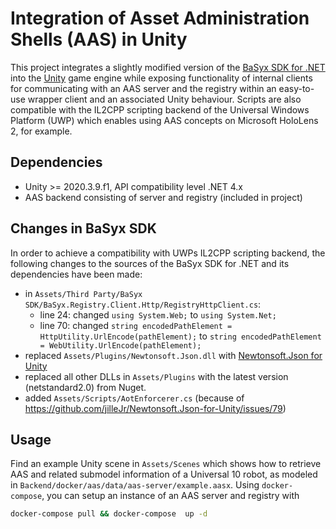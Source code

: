 # Integration of Asset Administration Shells (AAS) in Unity
This project integrates a slightly modified version of the [BaSyx SDK for .NET](https://git.eclipse.org/r/plugins/gitiles/basyx/basyx/+/refs/heads/master/sdks/dotnet/) into the [Unity](https://www.unity.com/) game engine while exposing functionality of internal clients for communicating with an AAS server and the registry within an easy-to-use wrapper client and an associated Unity behaviour. Scripts are also compatible with the IL2CPP scripting backend of the Universal Windows Platform (UWP) which enables using AAS concepts on Microsoft HoloLens 2, for example.

## Dependencies
- Unity >= 2020.3.9.f1, API compatibility level .NET 4.x
- AAS backend consisting of server and registry (included in project)


## Changes in BaSyx SDK
In order to achieve a compatibility with UWPs IL2CPP scripting backend, the following changes to the sources of the BaSyx SDK for .NET and its dependencies have been made:
- in `Assets/Third Party/BaSyx SDK/BaSyx.Registry.Client.Http/RegistryHttpClient.cs`:
    - line 24: changed `using System.Web;` to `using System.Net;`
    - line 70: changed `string encodedPathElement = HttpUtility.UrlEncode(pathElement);` to `string encodedPathElement = WebUtility.UrlEncode(pathElement);` 
- replaced `Assets/Plugins/Newtonsoft.Json.dll` with [Newtonsoft.Json for Unity](https://github.com/jilleJr/Newtonsoft.Json-for-Unity) 
- replaced all other DLLs in `Assets/Plugins` with the latest version (netstandard2.0) from Nuget.
- added `Assets/Scripts/AotEnforcerer.cs` (because of https://github.com/jilleJr/Newtonsoft.Json-for-Unity/issues/79)

## Usage
Find an example Unity scene in `Assets/Scenes` which shows how to retrieve AAS and related submodel information of a Universal 10 robot, as modeled in `Backend/docker/aas/data/aas-server/example.aasx`. Using `docker-compose`, you can setup an instance of an AAS server and registry with
```bash
docker-compose pull && docker-compose  up -d
```
